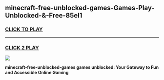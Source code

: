 
## minecraft-free-unblocked-games-Games-Play-Unblocked-&-Free-85el1
<h3>
<a href="https://premium76.site?title=minecraft-free-unblocked-games&ref=24A">CLICK TO PLAY</a></h3>
<hr>

<h3>
<a href="https://premium76.site?title=minecraft-free-unblocked-games&ref=24A">CLICK 2 PLAY</a>
  
</h3>

<a href="https://premium76.site?title=minecraft-free-unblocked-games&ref=24A"><img src="https://clearcache.store/games.png"></a>


**minecraft-free-unblocked-games games unblocked: Your Gateway to Fun and Accessible Online Gaming**
